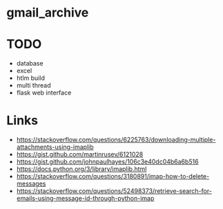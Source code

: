 # gmail_archive

# TODO

* database
* excel
* htlm build
* multi thread
* flask web interface

# Links

* https://stackoverflow.com/questions/6225763/downloading-multiple-attachments-using-imaplib
* https://gist.github.com/martinrusev/6121028
* https://gist.github.com/johnpaulhayes/106c3e40dc04b6a6b516
* https://docs.python.org/3/library/imaplib.html
* https://stackoverflow.com/questions/3180891/imap-how-to-delete-messages
* https://stackoverflow.com/questions/52498373/retrieve-search-for-emails-using-message-id-through-python-imap
